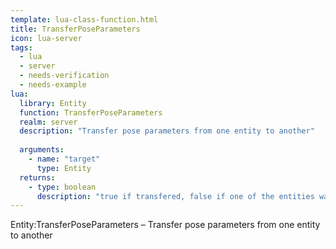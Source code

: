 ```yaml
---
template: lua-class-function.html
title: TransferPoseParameters
icon: lua-server
tags:
  - lua
  - server
  - needs-verification
  - needs-example
lua:
  library: Entity
  function: TransferPoseParameters
  realm: server
  description: "Transfer pose parameters from one entity to another"
  
  arguments:
    - name: "target"
      type: Entity
  returns:
    - type: boolean
      description: "true if transfered, false if one of the entities wasn't valid."
---
```


<div class="lua__search__keywords">
Entity:TransferPoseParameters &#x2013; Transfer pose parameters from one entity to another
</div>
